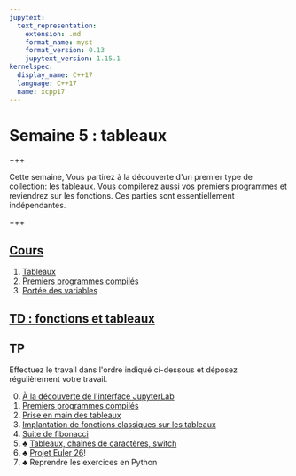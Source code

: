 ```yaml
---
jupytext:
  text_representation:
    extension: .md
    format_name: myst
    format_version: 0.13
    jupytext_version: 1.15.1
kernelspec:
  display_name: C++17
  language: C++17
  name: xcpp17
---
```


# Semaine 5 : tableaux

+++

Cette semaine, Vous partirez à la découverte d'un premier type de
collection: les tableaux. Vous compilerez aussi vos premiers
programmes et reviendrez sur les fonctions. Ces parties sont
essentiellement indépendantes.

<!--

Vous pouvez consulter le matériel en ligne ou le télécharger et
travailler dessus selon la
[procédure usuelle](http://nicolas.thiery.name/Enseignement/Info111/devoirs.html).
Cette deuxième solution est plus riche, puisque vous pouvez essayer et
expérimenter avec les exemples et faire les exercices proposés.
Vous pouvez aussi consulter l'[ancien poly de cours](http://nicolas.thiery.name/Enseignement/Info111/Cours/Cours-4-Tableaux.pdf) qui vous a été distribué en papier.


+++

## Planning

En amphi virtuel lundi matin, nous ferons une séance de questions-réponses sur le cours et les exercices ([salle virtuelle](https://ecampus.paris-saclay.fr/course/view.php?id=24335#section-5), [Foire-Aux-Questions](https://hackmd.io/yj8P3DFKTzyI3RuAL3CshA)). Recommandation: alternez cours et exercices d'applications (premiers exercices de TD/TP) de tous les thèmes. Puis passez aux exercices plus avancés.

En TD, nous reviendrons sur les exercices de la feuille de TD.

En TP, nous reviendrons sur les autres exercices.

+++

## Consignes

- Avant l'amphi virtuel: avoir lu le cours (poly papier ou bien documents de cours ci-dessus)
- Avant le TD: avoir lu le <a href="TD.pdf">sujet de TD</a> et commencé les exercices
- Avant le TP: avoir parcouru les autres exercices<br>
  LDD IM et MNSI: avoir travaillé les exercices de TD

Plus vous faites d'exercices en amont des TDs et TPs, plus vous êtes efficaces:
cela vous permet en effet de bénéficier de l'aide de vos enseignants lorsque
vous en avez le plus besoin.

!-->

+++

## [Cours](cours.md)

1. [Tableaux](cours-tableaux.md)
2. [Premiers programmes compilés](cours-programmes-compiles.md)
3. [Portée des variables](cours-portee-des-variables.md)

## [TD : fonctions et tableaux](TD.md)

## TP

Effectuez le travail dans l'ordre indiqué ci-dessous et déposez
régulièrement votre travail.

0. [À la découverte de l'interface JupyterLab](00-jupyter-interface.md)
1. [Premiers programmes compilés](programmes-compiles.md)
2. [Prise en main des tableaux](tableaux-prise-en-main.md)
3. [Implantation de fonctions classiques sur les tableaux](tableaux-fonctions.md)
4. [Suite de fibonacci](fibonacci.md)
5. ♣ [Tableaux, chaînes de caractères, switch](tableaux-supplements.md)
6. ♣ [Projet Euler 26](fractions-periodiques.md)!
7. ♣ Reprendre les exercices en Python

<!--

Variante de la séquence pédagogique pour du distanciel

+++

## Tableaux
1. Cours: [Tableaux](tableaux.md)
1. TP: [Prélude: un peu plus de Jupyter](jupyter.md)
1. TD: [Exercice 1](TD.pdf)
1. TP: [Prise en main des tableaux](tableaux-prise-en-main.md)
1. TD: [Exercice 2, 3](TD.pdf)
1. TP: [Implantation de fonctions classiques sur les tableaux](tableaux-fonctions.md)
1. TP: [tableaux, chaînes de caractères, switch](tableaux-supplements.md)

+++

## Fonctions
1. Cours: [Portée des variables](portee-des-variables.md)
1. TD: [Exercice 4](TD.pdf)
1. TP: [suite de fibonacci](fibonacci.md)

+++

## Pour aller plus loin ♣
1. TP: Reprendre les exercices en Python
2. TP: Projet Euler!
!-->
